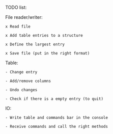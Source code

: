 TODO list:


File reader/writer:

	x Read file

	x Add table entries to a structure

	x Define the largest entry

	x Save file (put in the right format)


Table:

	- Change entry

	- Add/remove columns

	- Undo changes

	- Check if there is a empty entry (to quit)


IO:

	- Write table and commands bar in the console

	- Receive commands and call the right methods
